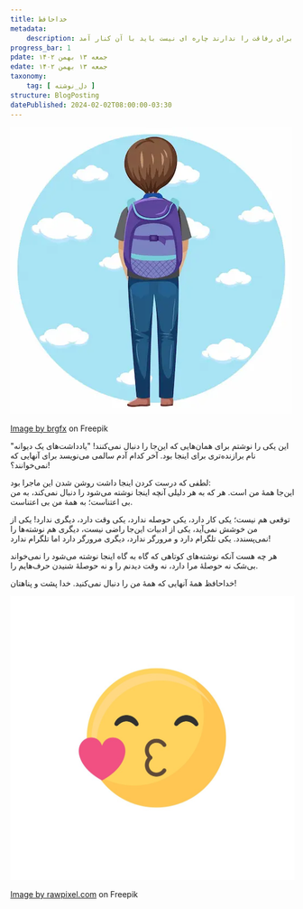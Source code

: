 ```yaml
---
title: خداحافظ
metadata: 
    description: گاهی بعضی از دوستان قدیمی وقت و حوصله کافی برای رفاقت را ندارند چاره ای نیست باید با آن کنار آمد
progress_bar: 1
pdate: جمعه ۱۳ بهمن ۱۴۰۲
edate: جمعه ۱۳ بهمن ۱۴۰۲    
taxonomy: 
    tag: [ دل_نوشته ]
structure: BlogPosting
datePublished: 2024-02-02T08:00:00-03:30
---
```

![ خداحافظ! ](back-backpacker-simple-character_1308-106503.webp?classes=center&loading=lazy)
<div class="align-center">
<a href="https://www.freepik.com/free-vector/back-backpacker-simple-character_27175378.htm#page=2&query=bye%20from%20back&position=12&from_view=search&track=ais&uuid=a022f20f-78a1-46ed-b6e3-1dd220f96043">Image by brgfx</a> on Freepik</div>

این یکی را نوشتم برای همان‌هایی که این‌جا را دنبال نمی‌کنند! "یادداشت‌های یک دیوانه" نام برازنده‌تری برای اینجا بود. آخر کدام آدم سالمی می‌نویسد برای آنهایی که نمی‌خوانند؟!

لطفی که درست کردن اینجا داشت روشن شدن این ماجرا بود:  
این‌جا همهٔ من است. هر که به هر دلیلی آنچه اینجا نوشته می‌شود را دنبال نمی‌کند، به من بی اعتناست؛ به همهٔ من بی اعتناست.

توقعی هم نیست؛ یکی کار دارد، یکی حوصله ندارد، یکی وقت دارد، دیگری ندارد!  یکی از من خوشش نمی‌آید، یکی از ادبیات این‌جا راضی نیست، دیگری هم نوشته‌ها را نمی‌پسندد. یکی تلگرام دارد و مرورگر ندارد، دیگری مرورگر دارد اما تلگرام ندارد!

هر چه هست آنکه نوشته‌های کوتاهی که گاه به گاه اینجا نوشته می‌شود را نمی‌خواند بی‌شک نه حوصلهٔ مرا دارد، نه وقت دیدنم را و نه حوصلهٔ شنیدن حرف‌هایم را.

خداحافظ همهٔ آنهایی که همهٔ من را دنبال نمی‌کنید. خدا پشت و پناهتان!

![ بوس بوس! ](kiss-emoji_53876-25517.jpg?classes=center)
<div class="align-center">
<a href="https://www.freepik.com/free-vector/kiss-emoji_2900702.htm#query=kiss&position=14&from_view=search&track=sph&uuid=5b1e7e12-a60b-45df-ba0b-35d39bbe57f0">Image by rawpixel.com</a> on Freepik
</div>
